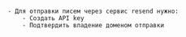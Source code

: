 # 
	- Для отправки писем через сервис resend нужно:
		- Создать API key
		- Подтвердить владение доменом отправки